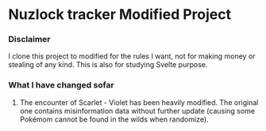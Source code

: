 # Nuzlock tracker Modified Project

### Disclaimer
I clone this project to modified for the rules I want, not for making money or stealing of any kind.
This is also for studying Svelte purpose.

### What I have changed sofar
1. The encounter of Scarlet - Violet has been heavily modified. The original one contains misinformation data without further update (causing some Pokémom cannot be found in the wilds when randomize).
